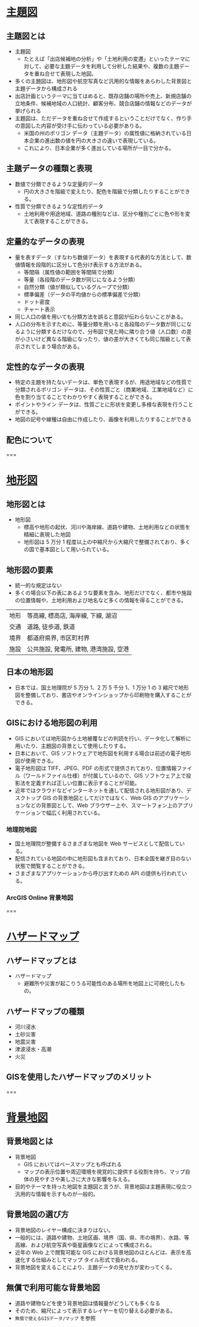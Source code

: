# [主題図](https://www.esrij.com/gis-guide/maps/thematic-map/)
## 主題図とは
- 主題図
  - たとえば「出店候補地の分析」や「土地利用の変遷」といったテーマに対して、必要な主題データを利用して分析した結果や、複数の主題データを重ね合せて表現した地図。
- 多くの主題図は、地形図や航空写真など汎用的な情報をあらわした背景図と主題データから構成される
- 出店計画というテーマに当てはめると、既存店舗の場所や売上、新規店舗の立地条件、候補地域の人口統計、顧客分布、競合店舗の情報などのデータが挙げられる
- 主題図は、ただデータを重ね合せて作成するということだけでなく、作り手の意図した内容が受け手に伝わっている必要がありる。
  - 米国の州のポリゴン データ（主題データ）の属性値に格納されている日本企業の進出数の値を円の大きさの違いで表現している。
  - これにより、日本企業が多く進出している場所が一目で分かる。

## 主題データの種類と表現
- 数値で分類できるような定量的データ
  - 円の大きさを階級で変えたり、配色を階級で分類したりすることができる。
- 性質で分類できるような定性的データ
  - 土地利用や用途地域、道路の種別などは、区分や種別ごとに色や形を変えて表現することができる。

## 定量的なデータの表現
- 量を表すデータ（すなわち数値データ）を表現する代表的な方法として、数値情報を段階的に区分して色分け表示する方法がある。
  - 等間隔（属性値の範囲を等間隔で分類）
  - 等量（各段階のデータ数が同じになるよう分類）
  - 自然分類（値が類似しているグループで分類）
  - 標準偏差（データの平均値からの標準偏差で分類）
  - ドット密度
  - チャート表示
- 同じ人口の値を用いても分類方法を誤ると意図が伝わらないことがある。
- 人口の分布を示すために、等量分類を用いると各段階のデータ数が同じになるように分類するだけなので、分布図で見た時に隣り合う値（人口数）の差が小さいけど異なる階級になったり、値の差が大きくても同じ階級として表示されてしまう場合がある。

## 定性的なデータの表現
- 特定の主題を持たないデータは、単色で表現するが、用途地域などの性質で分類されるポリゴン データは、その性質ごと（商業地域、工業地域など）に色を割り当てることでわかりやすく表現することができる。
- ポイントやライン データは、性質ごとに形状を変更し多様な表現を行うことができる。
- 地図の記号や線種は自由に作成したり、画像を利用したりすることができる

## 配色について

===

# [地形図](https://www.esrij.com/gis-guide/maps/topo-map/)
## 地形図とは
- 地形図
  - 標高や地形の起伏、河川や海岸線、道路や建物、土地利用などの状態を精細に表現した地図
  - 地形図は 5 万分 1 程度以上の中縮尺から大縮尺で整備されており、多くの国で基本図として用いられている。

## 地形図の要素
- 統一的な規定はない
- 多くの場合以下の表にあるような要素を含み、地形だけでなく、都市や施設の位置情報や、土地利用および地名など多くの情報を得ることができる。

|      |                                        |
| ---- | -------------------------------------- |
| 地形 | 等高線, 標高店, 海岸線, 下線, 湖沼     |
| 交通 | 道路, 徒歩道, 鉄道                     |
| 境界 | 都道府県界, 市区町村界                 |
| 施設 | 公共施設, 発電所, 建物, 港湾施設, 空港 |

## 日本の地形図
- 日本では、国土地理院が 5 万分 1、2 万 5 千分 1、1 万分 1 の 3 縮尺で地形図を整備しており、書店やオンラインショップから印刷物を購入することができる。

## GISにおける地形図の利用
- GIS においては地形図から土地被覆などの判読を行い、データ化して解析に用いたり、主題図の背景として使用したりする。
- 日本において、GIS ソフトウェアで地形図を利用する場合は前述の電子地形図が使用できる。
- 電子地形図は TIFF、JPEG、PDF の形式で提供されており、位置情報ファイル（ワールドファイル仕様）が付属しているので、GIS ソフトウェア上で投影法を定義すれば正しい位置に表示することが可能。
- 近年ではクラウドなどインターネットを通して配信される地形図があり、デスクトップ GIS の背景地図としてだけではなく、Web GIS のアプリケーションなどの背景図として、Web ブラウザー上や、スマートフォン上のアプリケーションで幅広く利用されている。

### 地理院地図
- 国土地理院が整備するさまざまな地図を Web サービスとして配信している。
- 配信されている地図の中に地形図も含まれており、日本全国を継ぎ目のない状態で閲覧することができる。　
- さまざまなアプリケーションから呼び出すための API の提供も行われている。

### ArcGIS Online 背景地図

===

# [ハザードマップ](https://www.esrij.com/gis-guide/maps/hazard-map/)
## ハザードマップとは
- ハザードマップ
  - 避難所や災害が起こりうる可能性のある場所を地図上に可視化したもの。

## ハザードマップの種類
- 河川浸水
- 土砂災害
- 地震災害
- 津波浸水・高潮
- 火災

## GISを使用したハザードマップのメリット

===

# [背景地図](https://www.esrij.com/gis-guide/maps/basemap/)
## 背景地図とは
- 背景地図
  - GIS においてはベースマップとも呼ばれる
  - マップの表示位置や周辺環境を視覚的に提供する役割を持ち、マップ自体の見やすさや美しさに大きな影響を与える。
- 目的やテーマを持った地図を主題図と言うが、背景地図は主題表現に役立つ汎用的な情報を示すものが一般的。

## 背景地図の選び方
- 背景地図のレイヤー構成に決まりはない。
- 一般的には、道路や建物、土地区画、境界（国、県、市の境界）、水路、等高線、および航空写真や衛星画像などによって構成される。
- 近年の Web 上で閲覧可能な GIS における背景地図のほとんどは、表示を高速化する仕組みとしてマップ タイル形式で扱われる。
- 背景地図を変えることにより、主題データの見せ方が変わってくる。

## 無償で利用可能な背景地図
- 道路や建物などを使う背景地図は情報量がどうしても多くなる
- そのため、縮尺によって表示するレイヤーを切り替える必要がある。
- `無償で使えるGISデータ/マップ` を参照
